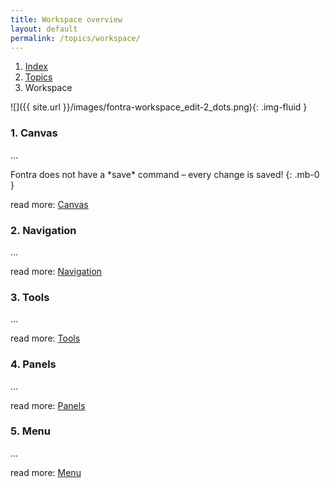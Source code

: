 ```yaml
---
title: Workspace overview
layout: default
permalink: /topics/workspace/
---
```


<nav aria-label="breadcrumb">
  <ol class="breadcrumb small">
    <li class="breadcrumb-item"><a href="{{ site.url }}">Index</a></li>
    <li class="breadcrumb-item"><a href="../../topics">Topics</a></li>
    <li class="breadcrumb-item active" aria-current="page">Workspace</li>
  </ol>
</nav>

![]({{ site.url }}/images/fontra-workspace_edit-2_dots.png){: .img-fluid }


### 1. Canvas

...

<div class="alert alert-warning" role="alert" markdown='1'>
<i class="bi bi-exclamation-circle me-1"></i> Fontra does not have a *save* command – every change is saved!
{: .mb-0 }
</div>

read more: [Canvas](../../reference/canvas)


### 2. Navigation

...

read more: [Navigation](../../reference/navigation)


### 3. Tools

...

read more: [Tools](../../reference/tools)


### 4. Panels

...

read more: [Panels](../../reference/panels)


### 5. Menu

...

read more: [Menu](../../reference/menu)

